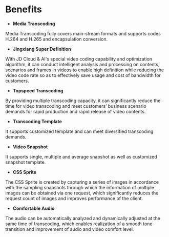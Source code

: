 # Benefits

-   **Media Transcoding**

Media Transcoding fully covers main-stream formats and supports codes H.264 and H.265 and encapsulation conversion.

-   **Jingxiang Super Definition**

With JD Cloud & AI's special video coding capability and optimization algorithm, it can conduct intelligent analysis and processing on contents, scenarios and frames in videos to enable high definition while reducing the video code rate so as to effectively save usage and cost of bandwidth for customers.

-   **Topspeed Transcoding**

By providing multiple transcoding capacity, it can significantly reduce the time for video transcoding and meet customers’ business scenario demands for rapid production and rapid release of video contents.

-   **Transcoding Template**

It supports customized template and can meet diversified transcoding demands.

-   **Video Snapshot**

It supports single, multiple and average snapshot as well as customized snapshot template.

-   **CSS Sprite**

The CSS Sprite is created by capturing a series of images in accordance with the sampling snapshots through which the information of multiple images can be obtained via one request, which significantly reduces the request count of images and improves performance of the client.

-   **Comfortable Audio**

The audio can be automatically analyzed and dynamically adjusted at the same time of transcoding, which enables realization of a smooth tone transition and improvement of audio and video comfort level.


